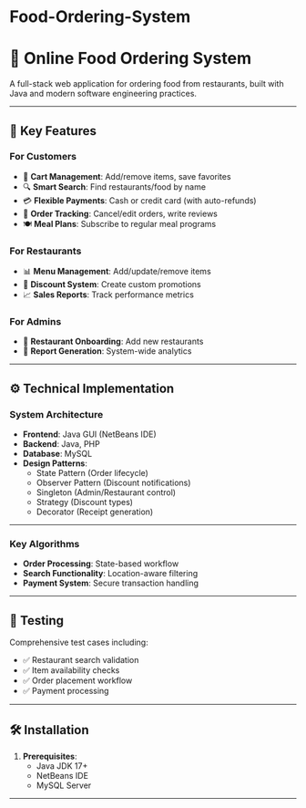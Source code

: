 # Food-Ordering-System
# 🍔 Online Food Ordering System

A full-stack web application for ordering food from restaurants, built with Java and modern software engineering practices.

--------------------------------------------------------------------------------------------------------------------------------------------------------------------------------------------------
## 🚀 Key Features

### For Customers
- 🛒 **Cart Management**: Add/remove items, save favorites
- 🔍 **Smart Search**: Find restaurants/food by name
- 💳 **Flexible Payments**: Cash or credit card (with auto-refunds)
- 📝 **Order Tracking**: Cancel/edit orders, write reviews
- 🍽️ **Meal Plans**: Subscribe to regular meal programs

### For Restaurants
- 📊 **Menu Management**: Add/update/remove items
- 🎁 **Discount System**: Create custom promotions
- 📈 **Sales Reports**: Track performance metrics

### For Admins
- 🏪 **Restaurant Onboarding**: Add new restaurants
- 📑 **Report Generation**: System-wide analytics

--------------------------------------------------------------------------------------------------------------------------------------------------------------------------------------------------
## ⚙️ Technical Implementation

### System Architecture
- **Frontend**: Java GUI (NetBeans IDE)
- **Backend**: Java, PHP
- **Database**: MySQL
- **Design Patterns**:
  - State Pattern (Order lifecycle)
  - Observer Pattern (Discount notifications)
  - Singleton (Admin/Restaurant control)
  - Strategy (Discount types)
  - Decorator (Receipt generation)

--------------------------------------------------------------------------------------------------------------------------------------------------------------------------------------------------

### Key Algorithms
- **Order Processing**: State-based workflow
- **Search Functionality**: Location-aware filtering
- **Payment System**: Secure transaction handling

------------------------------------------------------------------------------------------------------------------------------------------------------------------------------------------------

## 🧪 Testing
Comprehensive test cases including:
- ✅ Restaurant search validation
- ✅ Item availability checks
- ✅ Order placement workflow
- ✅ Payment processing

--------------------------------------------------------------------------------------------------------------------------------------------------------------------------------------------------

## 🛠️ Installation
1. **Prerequisites**:
   - Java JDK 17+
   - NetBeans IDE
   - MySQL Server

--------------------------------------------------------------------------------------------------------------------------------------------------------------------------------------------------
